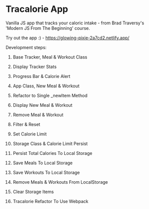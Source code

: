 # Tracalorie App

Vanilla JS app that tracks your caloric intake - from Brad Traversy's 'Modern JS From The Beginning' course.

Try out the app :) - https://glowing-pixie-2a7cd2.netlify.app/

Development steps:

1. Base Tracker, Meal & Workout Class 

2. Display Tracker Stats

3. Progress Bar & Calorie Alert

4. App Class, New Meal & Workout

5. Refactor to Single _newItem Method

6. Display New Meal & Workout

7. Remove Meal & Workout

8. Filter & Reset

9. Set Calorie Limit

10. Storage Class & Calorie Limit Persist

11. Persist Total Calories To Local Storage

12. Save Meals To Local Storage

13. Save Workouts To Local Storage

14. Remove Meals & Workouts From LocalStorage

15. Clear Storage Items

16. Tracalorie Refactor To Use Webpack
